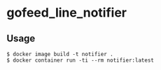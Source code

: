 # gofeed_line_notifier

## Usage

```
$ docker image build -t notifier .
$ docker container run -ti --rm notifier:latest
```